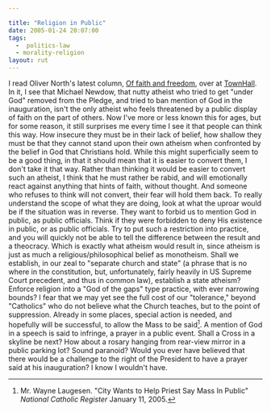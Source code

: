 ```yaml
---

title: "Religion in Public"
date: 2005-01-24 20:07:00
tags:
  -  politics-law
  - morality-religion
layout: rut
---
```


I read Oliver North's latest column, [Of faith and
freedom](http://www.townhall.com/columnists/ollienorth/on20050122.shtml), over
at [TownHall](http://www.townhall.com). In it, I see that Michael
Newdow, that nutty atheist who tried to get "under God" removed from
the Pledge, and tried to ban mention of God in the inauguration, isn't
the only atheist who feels threatened by a public display of faith on
the part of others. Now I've more or less known this for ages, but for
some reason, it still surprises me every time I see it that people can
think this way. How insecure they must be in their lack of belief, how
shallow they must be that they cannot stand upon their own atheism
when confronted by the belief in God that Christians hold. While this
might superficially seem to be a good thing, in that it should mean
that it is easier to convert them, I don't take it that way. Rather
than thinking it would be easier to convert such an atheist, I think
that he must rather be rabid, and will emotionally react against
anything that hints of faith, without thought. And someone who refuses
to think will not convert, their fear will hold them back. To really
understand the scope of what they are doing, look at what the uproar
would be if the situation was in reverse. They want to forbid us to
mention God in public, as public officials. Think if they were
forbidden to deny His existence in public, or as public officials.
Try to put such a restriction into practice, and you will quickly not
be able to tell the difference between the result and a theocracy.
Which is exactly what atheism would result in, since atheism is just
as much a religious/philosophical belief as monotheism. Shall we
establish, in our zeal to "separate church and state" (a phrase that
is no where in the constitution, but, unfortunately, fairly heavily in
US Supreme Court precedent, and thus in common law), establish a state
atheism? Enforce religion into a "God of the gaps" type practice, with
ever narrowing bounds? I fear that we may yet see the full cost of our
"tolerance," beyond "Catholics" who do not believe what the Church
teaches, but to the point of suppression. Already in some places,
special action is needed, and hopefully will be successful, to allow
the Mass to be said[^20130713-1]. A mention of God in a speech is said to
infringe, a prayer in a public event. Shall a Cross in a skyline be next? How
about a rosary hanging from rear-view mirror in a public parking lot? Sound
paranoid? Would you ever have believed that there would be a challenge to the
right of the President to have a prayer said at his inauguration? I know I
wouldn't have.

[^20130713-1]: Mr. Wayne Laugesen. "City Wants to Help Priest Say Mass In Public" *National Catholic Register* January 11, 2005.

